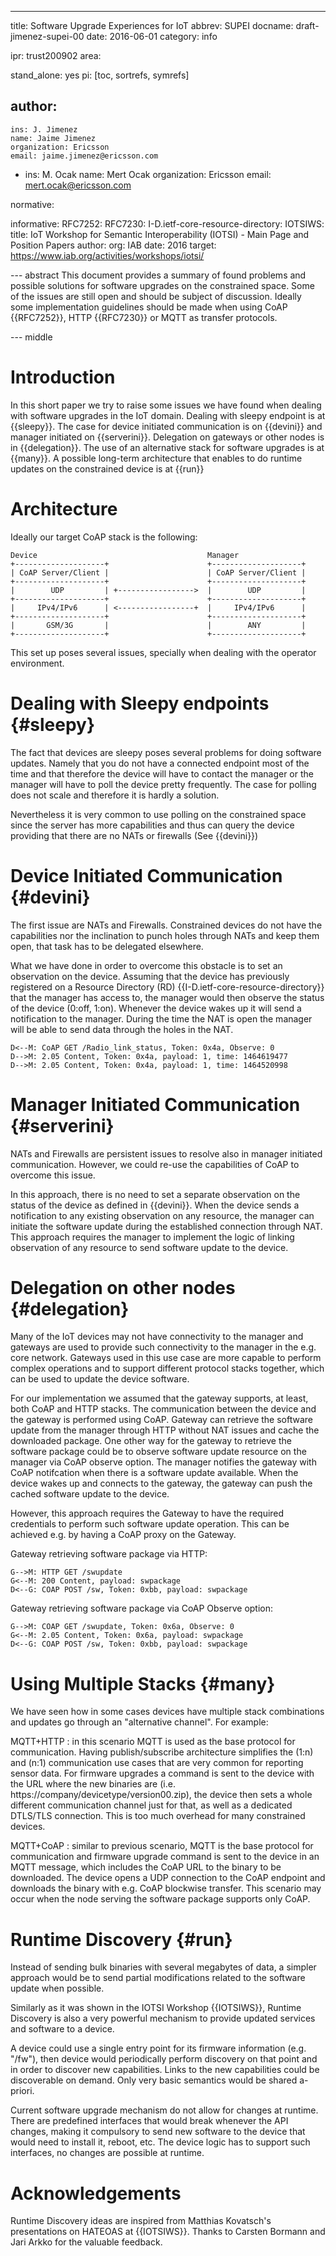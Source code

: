 ---
title: Software Upgrade Experiences for IoT
abbrev: SUPEI
docname: draft-jimenez-supei-00
date: 2016-06-01
category: info

ipr: trust200902
area:

stand_alone: yes
pi: [toc, sortrefs, symrefs]

author:
 -
    ins: J. Jimenez
    name: Jaime Jimenez
    organization: Ericsson
    email: jaime.jimenez@ericsson.com
 -
    ins: M. Ocak
    name: Mert Ocak
    organization: Ericsson
    email: mert.ocak@ericsson.com


normative:

informative:
  RFC7252:
  RFC7230:
  I-D.ietf-core-resource-directory:
  IOTSIWS:
    title: IoT Workshop for Semantic Interoperability (IOTSI) - Main Page and Position Papers
    author: 
      org: IAB
    date: 2016
    target: https://www.iab.org/activities/workshops/iotsi/


--- abstract
This document provides a summary of found problems and possible solutions for software upgrades on the constrained space. Some of the issues are still open and should be subject of discussion. Ideally some implementation guidelines should be made when using CoAP {{RFC7252}}, HTTP {{RFC7230}} or MQTT as transfer protocols.

--- middle

Introduction
============

In this short paper we try to raise some issues we have found when dealing with software upgrades in the IoT domain. Dealing with sleepy endpoint is at {{sleepy}}. The case for device initiated communication is on {{devini}} and manager initiated on {{serverini}}. Delegation on gateways or other nodes is in {{delegation}}. The use of an alternative stack for software upgrades is at {{many}}. A possible long-term architecture that enables to do runtime updates on the constrained device is at {{run}} 

Architecture
============

Ideally our target CoAP stack is the following:


    Device                                      Manager
    +--------------------+                      +--------------------+
    | CoAP Server/Client |                      | CoAP Server/Client |
    +--------------------+                      +--------------------+
    |        UDP         | +----------------->  |        UDP         |
    +--------------------+                      +--------------------+
    |     IPv4/IPv6      | <-----------------+  |     IPv4/IPv6      |
    +--------------------+                      +--------------------+
    |       GSM/3G       |                      |        ANY         |
    +--------------------+                      +--------------------+


This set up poses several issues, specially when dealing with the operator environment.

Dealing with Sleepy endpoints {#sleepy}
=============================

The fact that devices are sleepy poses several problems for doing software updates. Namely that you do not have a connected endpoint most of the time and that therefore the device will have to contact the manager or the manager will have to poll the device pretty frequently. The case for polling does not scale and therefore it is hardly a solution. 

Nevertheless it is very common to use polling on the constrained space since the server has more capabilities and thus can query the device providing that there are no NATs or firewalls (See {{devini}})


Device Initiated Communication {#devini}
==============================

The first issue are NATs and Firewalls. Constrained devices do not have the capabilities nor the inclination to punch holes through NATs and keep them open, that task has to be delegated elsewhere. 

What we have done in order to overcome this obstacle is to set an observation on the device. Assuming that the device has previously registered on a Resource Directory (RD) {{I-D.ietf-core-resource-directory}} that the manager has access to, the manager would then observe the status of the device (0:off, 1:on). Whenever the device wakes up it will send a notification to the manager. During the time the NAT is open the manager will be able to send data through the holes in the NAT.

~~~~~~~~~~~
D<--M: CoAP GET /Radio_link_status, Token: 0x4a, Observe: 0  
D-->M: 2.05 Content, Token: 0x4a, payload: 1, time: 1464619477
D-->M: 2.05 Content, Token: 0x4a, payload: 1, time: 1464520998
~~~~~~~~~~~

Manager Initiated Communication {#serverini}
==============================
NATs and Firewalls are persistent issues to resolve also in manager initiated communication. However, we could re-use the capabilities of CoAP to overcome this issue.

In this approach, there is no need to set a separate observation on the status of the device as defined in {{devini}}. When the device sends a notification to any existing observation on any resource, the manager can initiate the software update during the established connection through NAT. This approach requires the manager to implement the logic of linking observation of any resource to send software update to the device.

Delegation on other nodes {#delegation}
=========================

Many of the IoT devices may not have connectivity to the manager and gateways are used to provide such connectivity to the manager in the e.g. core network. Gateways used in this use case are more capable to perform complex operations and to support different protocol stacks together, which can be used to update the device software. 

For our implementation we assumed that the gateway supports, at least, both CoAP and HTTP stacks. The communication between the device and the gateway is performed using CoAP. Gateway can retrieve the software update from the manager through HTTP without NAT issues and cache the downloaded package. One other way for the gateway to retrieve the software package could be to observe software update resource on the manager via CoAP observe option. The manager notifies the gateway with CoAP notifcation when there is a software update available. When the device wakes up and connects to the gateway, the gateway can push the cached software update to the device. 

However, this approach requires the Gateway to have the required credentials to perform such software update operation. This can be achieved e.g. by having a CoAP proxy on the Gateway.

Gateway retrieving software package via HTTP:

~~~~~~~~~~~
G-->M: HTTP GET /swupdate  
G<--M: 200 Content, payload: swpackage
D<--G: COAP POST /sw, Token: 0xbb, payload: swpackage
~~~~~~~~~~~

Gateway retrieving software package via CoAP Observe option:

~~~~~~~~~~~
G-->M: COAP GET /swupdate, Token: 0x6a, Observe: 0  
G<--M: 2.05 Content, Token: 0x6a, payload: swpackage
D<--G: COAP POST /sw, Token: 0xbb, payload: swpackage
~~~~~~~~~~~


Using Multiple Stacks {#many}
=====================

We have seen how in some cases devices have multiple stack combinations and updates go through an "alternative channel". For example:

MQTT+HTTP
: in this scenario MQTT is used as the base protocol for communication. Having publish/subscribe architecture simplifies the (1:n) and (n:1) communication use cases that are very common for reporting sensor data. For firmware upgrades a command is sent to the device with the URL where the new binaries are (i.e. https://company/devicetype/version00.zip), the device then sets a whole different communication channel just for that, as well as a dedicated DTLS/TLS connection. This is too much overhead for many constrained devices. 


MQTT+CoAP
: similar to previous scenario, MQTT is the base protocol for communication and firmware upgrade command is sent to the device in an MQTT message, which includes the CoAP URL to the binary to be downloaded. The device opens a UDP connection to the CoAP endpoint and downloads the binary with e.g. CoAP blockwise transfer. This scenario may occur when the node serving the software package supports only CoAP. 


Runtime Discovery {#run}
=================

Instead of sending bulk binaries with several megabytes of data, a simpler approach would be to send partial modifications related to the software update when possible. 

Similarly as it was shown in the IOTSI Workshop {{IOTSIWS}}, Runtime Discovery is also a very powerful mechanism to provide updated services and software to a device.

A device could use a single entry point for its firmware information (e.g. "/fw"), then device would periodically perform discovery on that point and in order to discover new capabilities. Links to the new capabilities could be discoverable on demand. Only very basic semantics would be shared a-priori.

Current software upgrade mechanism do not allow for changes at runtime. There are predefined interfaces that would break whenever the API changes, making it compulsory to send new software to the device that would need to install it, reboot, etc. The device logic has to support such interfaces, no changes are possible at runtime. 

Acknowledgements
=================

Runtime Discovery ideas are inspired from Matthias Kovatsch's presentations on HATEOAS at {{IOTSIWS}}. Thanks to Carsten Bormann and Jari Arkko for the valuable feedback.

